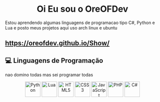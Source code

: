<h1 align="center">Oi Eu sou o OreOFDev</h1>

Estou aprendendo algumas linguagens de programacao tipo C#, Python e Lua
e posto meus projetos aqui
uso arch linux e ubuntu

https://oreofdev.github.io/Show/ 
---

## 💻 Linguagens de Programação
nao domino todas mas sei programar todas
<p align="center">
  <img src="https://cdn.jsdelivr.net/gh/devicons/devicon/icons/python/python-original.svg" height="50" alt="Python" title="Python"/>
  <img src="https://upload.wikimedia.org/wikipedia/commons/c/cf/Lua-Logo.svg" height="50" alt="Lua" title="Lua"/>
  <img src="https://cdn.jsdelivr.net/gh/devicons/devicon/icons/html5/html5-original.svg" height="50" alt="HTML5" title="HTML5"/>
  <img src="https://cdn.jsdelivr.net/gh/devicons/devicon/icons/css3/css3-original.svg" height="50" alt="CSS3" title="CSS3"/>
  <img src="https://cdn.jsdelivr.net/gh/devicons/devicon/icons/javascript/javascript-original.svg" height="50" alt="JavaScript" title="JavaScript"/>
  <img src="https://cdn.jsdelivr.net/gh/devicons/devicon/icons/php/php-original.svg" height="50" alt="PHP" title="PHP"/>
  <img src="https://upload.wikimedia.org/wikipedia/commons/b/bd/Logo_C_sharp.svg" height="50" alt="C#" title="C#"/>

</p>


<div align="center">
  <img height="150em" src="https://github-readme-stats.vercel.app/api/top-langs/?username=OreOFDev&la
